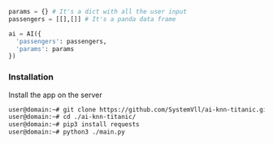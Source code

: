 ```py
params = {} # It's a dict with all the user input
passengers = [[],[]] # It's a panda data frame

ai = AI({
  'passengers': passengers,
  'params': params
})
```

### Installation
Install the app on the server
```sh
user@domain:~# git clone https://github.com/SystemVll/ai-knn-titanic.git
user@domain:~# cd ./ai-knn-titanic/
user@domain:~# pip3 install requests
user@domain:~# python3 ./main.py
```
